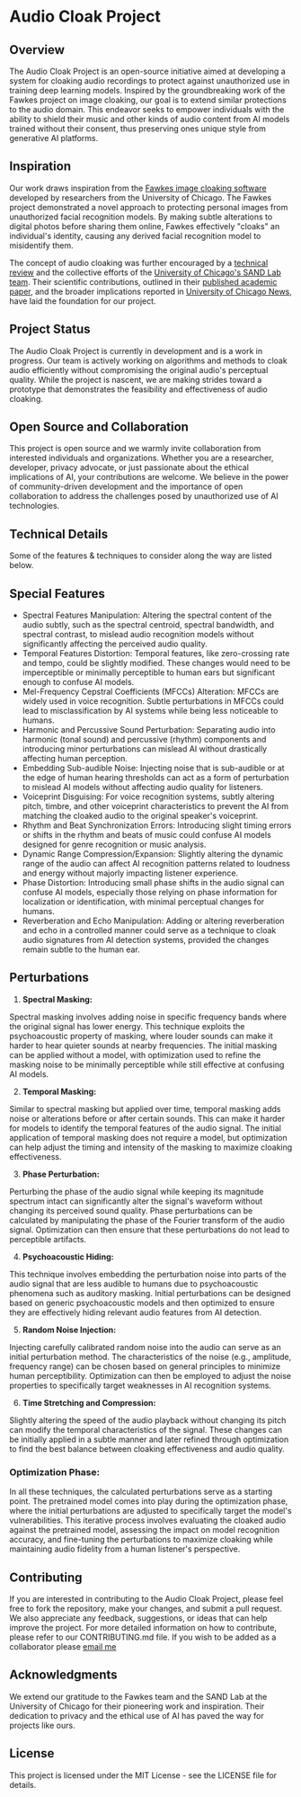 # Audio Cloak Project

## Overview

The Audio Cloak Project is an open-source initiative aimed at developing a system for cloaking audio recordings to protect against unauthorized use in training deep learning models. Inspired by the groundbreaking work of the Fawkes project on image cloaking, our goal is to extend similar protections to the audio domain. This endeavor seeks to empower individuals with the ability to shield their music and other kinds of audio content from AI models trained without their consent, thus preserving ones unique style from generative AI platforms.

## Inspiration

Our work draws inspiration from the [Fawkes image cloaking software](https://github.com/Shawn-Shan/fawkes) developed by researchers from the University of Chicago. The Fawkes project demonstrated a novel approach to protecting personal images from unauthorized facial recognition models. By making subtle alterations to digital photos before sharing them online, Fawkes effectively "cloaks" an individual's identity, causing any derived facial recognition model to misidentify them.

The concept of audio cloaking was further encouraged by a [technical review](https://repository.fit.edu/cgi/viewcontent.cgi?article=1793&context=etd) and the collective efforts of the [University of Chicago's SAND Lab team](https://sandlab.cs.uchicago.edu/fawkes/). Their scientific contributions, outlined in their [published academic paper](https://arxiv.org/abs/2002.08327), and the broader implications reported in [University of Chicago News](https://news.uchicago.edu/story/uchicago-scientists-develop-new-tool-protect-artists-ai-mimicry), have laid the foundation for our project.

## Project Status

The Audio Cloak Project is currently in development and is a work in progress. Our team is actively working on algorithms and methods to cloak audio efficiently without compromising the original audio's perceptual quality. While the project is nascent, we are making strides toward a prototype that demonstrates the feasibility and effectiveness of audio cloaking.

## Open Source and Collaboration

This project is open source and we warmly invite collaboration from interested individuals and organizations. Whether you are a researcher, developer, privacy advocate, or just passionate about the ethical implications of AI, your contributions are welcome. We believe in the power of community-driven development and the importance of open collaboration to address the challenges posed by unauthorized use of AI technologies.

## Technical Details

Some of the features & techniques to consider along the way are listed below.  

## Special Features

* Spectral Features Manipulation: Altering the spectral content of the audio subtly, such as the spectral centroid, spectral bandwidth, and spectral contrast, to mislead audio recognition models without significantly affecting the perceived audio quality.
* Temporal Features Distortion: Temporal features, like zero-crossing rate and tempo, could be slightly modified. These changes would need to be imperceptible or minimally perceptible to human ears but significant enough to confuse AI models.
* Mel-Frequency Cepstral Coefficients (MFCCs) Alteration: MFCCs are widely used in voice recognition. Subtle perturbations in MFCCs could lead to misclassification by AI systems while being less noticeable to humans.
* Harmonic and Percussive Sound Perturbation: Separating audio into harmonic (tonal sound) and percussive (rhythm) components and introducing minor perturbations can mislead AI without drastically affecting human perception.
* Embedding Sub-audible Noise: Injecting noise that is sub-audible or at the edge of human hearing thresholds can act as a form of perturbation to mislead AI models without affecting audio quality for listeners.
* Voiceprint Disguising: For voice recognition systems, subtly altering pitch, timbre, and other voiceprint characteristics to prevent the AI from matching the cloaked audio to the original speaker's voiceprint.
* Rhythm and Beat Synchronization Errors: Introducing slight timing errors or shifts in the rhythm and beats of music could confuse AI models designed for genre recognition or music analysis.
* Dynamic Range Compression/Expansion: Slightly altering the dynamic range of the audio can affect AI recognition patterns related to loudness and energy without majorly impacting listener experience.
* Phase Distortion: Introducing small phase shifts in the audio signal can confuse AI models, especially those relying on phase information for localization or identification, with minimal perceptual changes for humans.
* Reverberation and Echo Manipulation: Adding or altering reverberation and echo in a controlled manner could serve as a technique to cloak audio signatures from AI detection systems, provided the changes remain subtle to the human ear.

## Perturbations

1. **Spectral Masking:**

Spectral masking involves adding noise in specific frequency bands where the original signal has lower energy. This technique exploits the psychoacoustic property of masking, where louder sounds can make it harder to hear quieter sounds at nearby frequencies. The initial masking can be applied without a model, with optimization used to refine the masking noise to be minimally perceptible while still effective at confusing AI models.

2. **Temporal Masking:**

Similar to spectral masking but applied over time, temporal masking adds noise or alterations before or after certain sounds. This can make it harder for models to identify the temporal features of the audio signal. The initial application of temporal masking does not require a model, but optimization can help adjust the timing and intensity of the masking to maximize cloaking effectiveness.

3. **Phase Perturbation:**

Perturbing the phase of the audio signal while keeping its magnitude spectrum intact can significantly alter the signal's waveform without changing its perceived sound quality. Phase perturbations can be calculated by manipulating the phase of the Fourier transform of the audio signal. Optimization can then ensure that these perturbations do not lead to perceptible artifacts.

4. **Psychoacoustic Hiding:**

This technique involves embedding the perturbation noise into parts of the audio signal that are less audible to humans due to psychoacoustic phenomena such as auditory masking. Initial perturbations can be designed based on generic psychoacoustic models and then optimized to ensure they are effectively hiding relevant audio features from AI detection.

5. **Random Noise Injection:**

Injecting carefully calibrated random noise into the audio can serve as an initial perturbation method. The characteristics of the noise (e.g., amplitude, frequency range) can be chosen based on general principles to minimize human perceptibility. Optimization can then be employed to adjust the noise properties to specifically target weaknesses in AI recognition systems.

6. **Time Stretching and Compression:**

Slightly altering the speed of the audio playback without changing its pitch can modify the temporal characteristics of the signal. These changes can be initially applied in a subtle manner and later refined through optimization to find the best balance between cloaking effectiveness and audio quality.

### Optimization Phase:

In all these techniques, the calculated perturbations serve as a starting point. The pretrained model comes into play during the optimization phase, where the initial perturbations are adjusted to specifically target the model's vulnerabilities. This iterative process involves evaluating the cloaked audio against the pretrained model, assessing the impact on model recognition accuracy, and fine-tuning the perturbations to maximize cloaking while maintaining audio fidelity from a human listener's perspective.

## Contributing

If you are interested in contributing to the Audio Cloak Project, please feel free to fork the repository, make your changes, and submit a pull request. We also appreciate any feedback, suggestions, or ideas that can help improve the project. For more detailed information on how to contribute, please refer to our CONTRIBUTING.md file. If you wish to be added as a collaborator please [email me](mailto:jack.lion710@gmail.com)

## Acknowledgments

We extend our gratitude to the Fawkes team and the SAND Lab at the University of Chicago for their pioneering work and inspiration. Their dedication to privacy and the ethical use of AI has paved the way for projects like ours.

## License

This project is licensed under the MIT License - see the LICENSE file for details.
